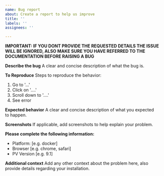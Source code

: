 ```yaml
---
name: Bug report
about: Create a report to help us improve
title: ''
labels: ''
assignees: ''

---
```


**IMPORTANT: IF YOU DONT PROVIDE THE REQUESTED DETAILS THE ISSUE WILL BE IGNORED, ALSO MAKE SURE YOU HAVE REFERRED TO THE DOCUMENTATION BEFORE RAISING A BUG**

**Describe the bug**
A clear and concise description of what the bug is.

**To Reproduce**
Steps to reproduce the behavior:
1. Go to '...'
2. Click on '....'
3. Scroll down to '....'
4. See error

**Expected behavior**
A clear and concise description of what you expected to happen.

**Screenshots**
If applicable, add screenshots to help explain your problem.

**Please complete the following information:**
 - Platform: [e.g. docker]
 - Browser [e.g. chrome, safari]
 - PV Version [e.g. 9.1]


**Additional context**
Add any other context about the problem here, also provide details regarding your installation.

